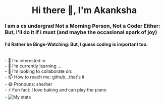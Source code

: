 <h1 align="center">Hi there 👋, I'm Akanksha</h1>
<h3 align="left">I am a cs undergrad <b> Not a Morning Person, Not a Coder Either:</b> But, I'll do it if i must (and maybe the occasional spark of joy)</h3>
<h4 align="left"> I'd Rather be Binge-Watching: But, I guess coding is important too.</h4> </br>
- 👀 I’m interested in  </br>
- 🌱 I’m currently learning ...</br>
- 💞️ I’m looking to collaborate on: </br>
- 📫 How to reach me: github...that's it</br>
- 😄 Pronouns: she/her</br>
- ⚡ Fun fact: I love baking and can play the piano</br>
- <img src='https://github-readme-stats.vercel.app/api?username=magic-peach&theme=moltack' alt='My stats'/>


<!---
magic-peach/magic-peach is a ✨ special ✨ repository because its `README.md` (this file) appears on your GitHub profile.
You can click the Preview link to take a look at your changes.
--->
